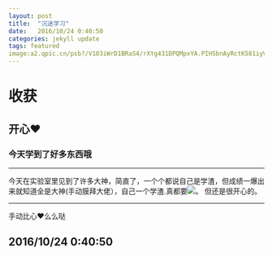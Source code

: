 ```yaml
---
layout: post
title:  "沉迷学习"
date:   2016/10/24 0:40:50
categories: jekyll update
tags: featured
image:a2.qpic.cn/psb?/V103iWrD1BRaS4/rXYg431DPQMpxYA.PIHSbnAyRctK581iyV3JZ.ffbbY!/b/dAUBAAAAAAAA&ek=1&kp=1&pt=0&bo=vwDGAAAAAAAFAFo!&sce=60-2-2&rf=viewer_311
---
```

# 收获 #
## 开心♥ ##
### 今天学到了好多东西哦 ###

----------
今天在实验室里见到了许多大神，简直了，一个个都说自己是学渣，但成绩一爆出来就知道全是大神(手动膜拜大佬），自己一个学渣.真都要![](http://a2.qpic.cn/psb?/V103iWrD1BRaS4/rXYg431DPQMpxYA.PIHSbnAyRctK581iyV3JZ.ffbbY!/b/dAUBAAAAAAAA&ek=1&kp=1&pt=0&bo=vwDGAAAAAAAFAFo!&sce=60-2-2&rf=viewer_311)。
但还是很开心的。

----------
手动比心♥么么哒
## **2016/10/24 0:40:50** ##
